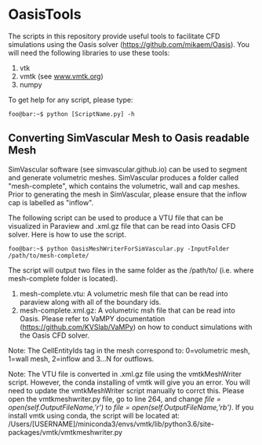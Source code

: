 # OasisTools
The scripts in this repository provide useful tools to facilitate CFD simulations using the Oasis solver (https://github.com/mikaem/Oasis). You will need the following libraries to use these tools:
1. vtk
2. vmtk (see www.vmtk.org)
3. numpy

To get help for any script, please type:
```console
foo@bar:~$ python [ScriptName.py] -h
```
## Converting SimVascular Mesh to Oasis readable Mesh
SimVascular software (see simvascular.github.io) can be used to segment and generate volumetric meshes. SimVascular produces a folder called "mesh-complete", which contains the volumetric, wall and cap meshes. Prior to generating the mesh in SimVascular, please ensure that the inflow cap is labelled as "inflow". 

The following script can be used to produce a VTU file that can be visualized in Paraview and .xml.gz file that can be read into Oasis CFD solver. Here is how to use the script.

```console
foo@bar:~$ python OasisMeshWriterForSimVascular.py -InputFolder /path/to/mesh-complete/
```
The script will output two files in the same folder as the /path/to/ (i.e. where mesh-complete folder is located). 
1. mesh-complete.vtu: A volumetric mesh file that can be read into paraview along with all of the boundary ids.
2. mesh-complete.xml.gz: A volumetric msh file that can be read into Oasis. Please refer to VaMPY documentation (https://github.com/KVSlab/VaMPy) on how to conduct simulations with the Oasis CFD solver.

Note: The CellEntityIds tag in the mesh correspond to: 0=volumetric mesh, 1=wall mesh, 2=inflow and 3...N for outflows.

Note: The VTU file is converted in .xml.gz file using the vmtkMeshWriter script. However, the conda installing of vmtk will give you an error. You will need to update the vmtkMeshWriter script manually to corrct this. Please open the vmtkmeshwriter.py file, go to line 264, and change *file = open(self.OutputFileName,'r')* to *file = open(self.OutputFileName,'rb')*. If you install vmtk using conda, the script will be located at: /Users/[USERNAME]/miniconda3/envs/vmtk/lib/python3.6/site-packages/vmtk/vmtkmeshwriter.py


 


